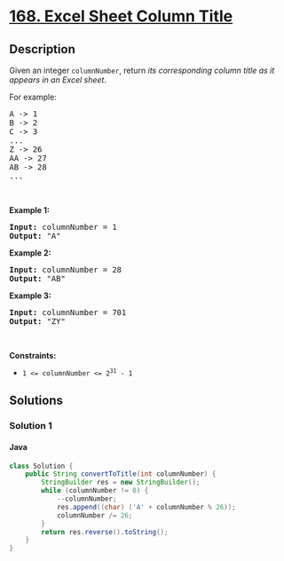 # [168. Excel Sheet Column Title](https://leetcode.com/problems/excel-sheet-column-title)

## Description

<!-- description:start -->

<p>Given an integer <code>columnNumber</code>, return <em>its corresponding column title as it appears in an Excel sheet</em>.</p>

<p>For example:</p>

<pre>
A -&gt; 1
B -&gt; 2
C -&gt; 3
...
Z -&gt; 26
AA -&gt; 27
AB -&gt; 28 
...
</pre>

<p>&nbsp;</p>
<p><strong class="example">Example 1:</strong></p>

<pre>
<strong>Input:</strong> columnNumber = 1
<strong>Output:</strong> &quot;A&quot;
</pre>

<p><strong class="example">Example 2:</strong></p>

<pre>
<strong>Input:</strong> columnNumber = 28
<strong>Output:</strong> &quot;AB&quot;
</pre>

<p><strong class="example">Example 3:</strong></p>

<pre>
<strong>Input:</strong> columnNumber = 701
<strong>Output:</strong> &quot;ZY&quot;
</pre>

<p>&nbsp;</p>
<p><strong>Constraints:</strong></p>

<ul>
	<li><code>1 &lt;= columnNumber &lt;= 2<sup>31</sup> - 1</code></li>
</ul>

<!-- description:end -->

## Solutions

<!-- solution:start -->

### Solution 1

#### Java

```java
class Solution {
    public String convertToTitle(int columnNumber) {
        StringBuilder res = new StringBuilder();
        while (columnNumber != 0) {
            --columnNumber;
            res.append((char) ('A' + columnNumber % 26));
            columnNumber /= 26;
        }
        return res.reverse().toString();
    }
}
```
<!-- solution:end -->

<!-- problem:end -->